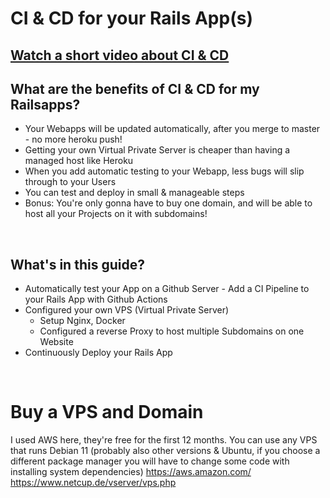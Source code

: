 # CI & CD for your Rails App(s)
## [**Watch a short video about CI & CD**](https://www.youtube.com/watch?v=scEDHsr3APg)
## What are the benefits of CI & CD for my Railsapps?
- Your Webapps will be updated automatically, after you merge to master - no more heroku push!
- Getting your own Virtual Private Server is cheaper than having a managed host like Heroku
- When you add automatic testing to your Webapp, less bugs will slip through to your Users
- You can test and deploy in small & manageable steps
- Bonus: You're only gonna have to buy one domain, and will be able to host all your Projects on it with subdomains!
<br />

## What's in this guide?
- Automatically test your App on a Github Server - Add a CI Pipeline to your Rails App with Github Actions
- Configured your own VPS (Virtual Private Server)
  - Setup Nginx, Docker
  - Configured a reverse Proxy to host multiple Subdomains on one Website
- Continuously Deploy your Rails App
<br />

# Buy a VPS and Domain
I used AWS here, they're free for the first 12 months. You can use any VPS that runs Debian 11 (probably also other versions & Ubuntu, if you choose a different package manager you will have to change some code with installing system dependencies)
https://aws.amazon.com/
https://www.netcup.de/vserver/vps.php
<br />
<br />
